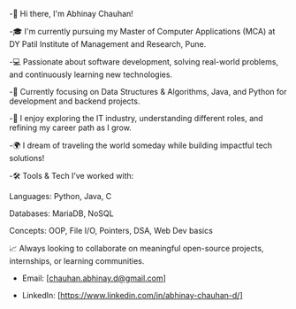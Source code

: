 -👋 Hi there, I'm Abhinay Chauhan!

-🎓 I'm currently pursuing my Master of Computer Applications (MCA) at DY Patil Institute of Management and Research, Pune.

-💻 Passionate about software development, solving real-world problems, and continuously learning new technologies.

-🌱 Currently focusing on Data Structures & Algorithms, Java, and Python for development and backend projects.

-🧠 I enjoy exploring the IT industry, understanding different roles, and refining my career path as I grow.

-🌍 I dream of traveling the world someday while building impactful tech solutions!

-🛠️ Tools & Tech I’ve worked with:

Languages: Python, Java, C

Databases: MariaDB, NoSQL

Concepts: OOP, File I/O, Pointers, DSA, Web Dev basics

📈 Always looking to collaborate on meaningful open-source projects, internships, or learning communities.

- Email: [chauhan.abhinay.d@gmail.com]

- LinkedIn: [https://www.linkedin.com/in/abhinay-chauhan-d/]

<!---
--->
